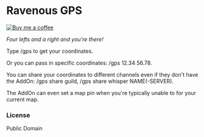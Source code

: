 # Ravenous GPS

[![Buy me a coffee](https://img.shields.io/badge/help%20out-Buy%20me%20a%20coffee-81b3a0)](https://www.buymeacoffee.com/waldenpond)

*Four lefts and a right and you're there!*

Type /gps to get your coordinates.

Or you can pass in specific coordinates: /gps 12.34 56.78.

You can share your coordinates to different channels even if they don't have the AddOn: /gps share guild, /gps share whisper NAME(-SERVER).

The AddOn can even set a map pin when you're typically unable to for your current map.

### License

Public Domain
